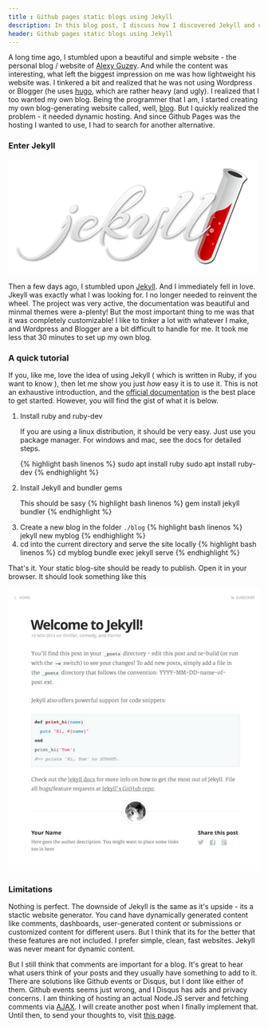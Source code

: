 ```yaml
---
title : Github pages static blogs using Jekyll
description: In this blog post, I discuss how I discovered Jekyll and used it to create my very own static blog and hosted it on github pages!
header: Github pages static blogs using Jekyll
---
```

A long time ago, I stumbled upon a beautiful and simple website - the personal blog / website of [Alexy Guzey](https://guzey.com/). And while the content was interesting, what left the biggest impression on me was how lightweight his website was. I tinkered a bit and realized that he was not using Wordpress or Blogger (he uses [hugo](https://gohugo.io/), which are rather heavy (and ugly). I realized that I too wanted my own blog. Being the programmer that I am, I started creating my own blog-generating website called, well, [blog](https://github.com/agrawal-d/blog). But I quickly realized the problem - it needed dynamic hosting. And since Github Pages was the hosting I wanted to use, I had to search for another alternative.

### Enter Jekyll

![Jekyll logo](img/logo-jekyll.png)

Then a few days ago, I stumbled upon [Jekyll](https://jekyllrb.com/). And I immediately fell in love. Jkeyll was exactly what I was looking for. I no longer needed to reinvent the wheel. The project was very active, the documentation was beautiful and minmal themes were a-plenty! But the most important thing to me was that it was completely customizable! I like to tinker a lot with whatever I make, and Wordpress and Blogger are a bit difficult to handle for me. It took me less that 30 minutes to set up my own blog.

### A quick tutorial

If you, like me, love the idea of using Jekyll ( which is written in Ruby, if you want to know ), then let me show you just _how_ easy it is to use it. This is not an exhaustive introduction, and the [official documentation](https://jekyllrb.com/docs/) is the best place to get started. However, you will find the gist of what it is below.


<ol>
<li>Install ruby and ruby-dev

If you are using a linux distribution, it should be very easy. Just use you package manager. For windows and mac, see the docs for detailed steps.

{% highlight bash linenos %}
sudo apt install ruby
sudo apt install ruby-dev
{% endhighlight %}
</li>
<li>Install Jekyll and bundler gems

This should be sasy
{% highlight bash linenos %}
gem install jekyll bundler
{% endhighlight %}
</li>
<li>Create a new blog in the folder <code>./blog</code>
{% highlight bash linenos %}
jekyll new myblog
{% endhighlight %}
</li>
<li> cd into the current directory and serve the site locally
{% highlight bash linenos %}
cd myblog
bundle exec jekyll serve
{% endhighlight %}
</li>
</ol>

That's it. Your static blog-site should be ready to publish. Open it in your browser. It should look something like this

![Jekyll screenshot](img/jekyll-demo.png)


### Limitations

Nothing is perfect. The downside of Jekyll is the same as it's upside - its a stactic website generator. You cand have dynamically generated content like comments, dashboards, user-generated content or submissions or customized content for different users. But I think that its for the better that these features are not included. I prefer simple, clean, fast websites. Jekyll was never meant for dynamic content.

But I still think that comments are important for a blog. It's great to hear what users think of your posts and they usually have something to add to it. There are solutions like Github events or Disqus, but I dont like either of them. Github events seems just wrong, and I Disqus has ads and privacy concerns. I am thinking of hosting an actual Node.JS server and fetching comments via [AJAX](https://en.wikipedia.org/wiki/Ajax_(programming)). I will create another post when I finally implement that. Until then, to send your thoughts to, visit [this page](/contact).


